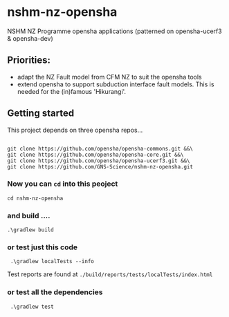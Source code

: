 # nshm-nz-opensha
NSHM NZ Programme opensha applications (patterned on opensha-ucerf3 &amp; opensha-dev)

## Priorities:

 - adapt the NZ Fault model from CFM NZ to suit the opensha tools
 - extend opensha to support subduction interface fault models. This is needed for the (in)famous 'Hikurangi'. 

 ## Getting started 

 This project depends on three opensha repos...

 ```

git clone https://github.com/opensha/opensha-commons.git &&\
git clone https://github.com/opensha/opensha-core.git &&\
git clone https://github.com/opensha/opensha-ucerf3.git &&\
git clone https://github.com/GNS-Science/nshm-nz-opensha.git
 ```

### Now you can `cd` into this peoject

 ```
 cd nshm-nz-opensha
 ```

### and build ....

 ```
 .\gradlew build
 ```

### or test just this code

```
 .\gradlew localTests --info
```
 
Test reports are found at  `./build/reports/tests/localTests/index.html`

### or test all the dependencies

```
 .\gradlew test
```




